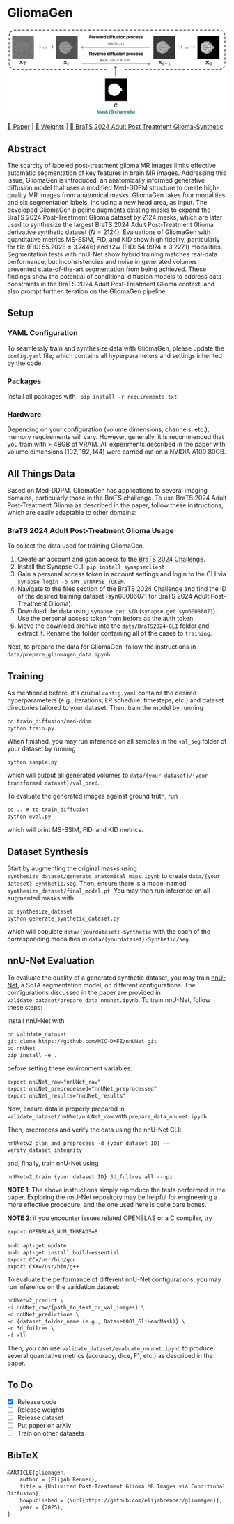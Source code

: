 # GliomaGen
 
![image](figures/diffusion%20processes%20with%20mask.png)

[📝 Paper](figures/GliomaGen.pdf) | [🤗 Weights](https://huggingface.co/elijahrenner/gliomagen) | [🤗 BraTS 2024 Adult Post Treatment Glioma-Synthetic](https://huggingface.co/datasets/elijahrenner/brats2024-aptg-synthetic)

## Abstract

The scarcity of labeled post-treatment glioma MR images limits effective automatic segmentation of key features in brain MR images. Addressing this issue, GliomaGen is introduced, an anatomically informed generative diffusion model that uses a modified Med-DDPM structure to create high-quality MR images from anatomical masks. GliomaGen takes four modalities and six segmentation labels, including a new head area, as input. The developed GliomaGen pipeline augments existing masks to expand the BraTS 2024 Post-Treatment Glioma dataset by 2124 masks, which are later used to synthesize the largest BraTS 2024 Adult Post-Treatment Glioma derivative synthetic dataset $(N=2124)$. Evaluations of GliomaGen with quantitative metrics MS-SSIM, FID, and KID show high fidelity, particularly for t1c (FID: 55.2028 ± 3.7446) and t2w (FID: 54.9974 ± 3.2271) modalities. Segmentation tests with nnU-Net show hybrid training matches real-data performance, but inconsistencies and noise in generated volumes prevented state-of-the-art segmentation from being achieved. These findings show the potential of conditional diffusion models to address data constraints in the BraTS 2024 Adult Post-Treatment Glioma context, and also prompt further iteration on the GliomaGen pipeline.

## Setup

### YAML Configuration

To seamlessly train and synthesize data with GliomaGen, please update the `config.yaml` file, which contains all hyperparameters and settings inherited by the code.  

### Packages

Install all packages with ```
pip install -r requirements.txt```

### Hardware

Depending on your configuration (volume dimensions, channels, etc.), memory requirements will vary. However, generally, it is recommended that you train with > 48GB of VRAM. All experiments described in the paper with volume dimensions $(192, 192, 144)$ were carried out on a NVIDIA A100 80GB.

## All Things Data

Based on Med-DDPM, GliomaGen has applications to several imaging domains, particularly those in the BraTS challenge. To use BraTS 2024 Adult Post-Treatment Glioma as described in the paper, follow these instructions, which are easily adaptable to other domains:

### BraTS 2024 Adult Post-Treatment Glioma Usage

To collect the data used for training GliomaGen,

1. Create an account and gain access to the [BraTS 2024 Challenge](https://www.synapse.org/Synapse:syn53708249).
2. Install the Synapse CLI: `pip install synapseclient`
3. Gain a personal access token in account settings and login to the CLI via `synapse login -p $MY_SYNAPSE_TOKEN`.
4. Navigate to the files section of the BraTS 2024 Challenge and find the ID of the desired training dataset (syn60086071 for BraTS 2024 Adult Post-Treatment Glioma).
5. Download the data using `synapse get $ID` (`synapse get syn60086071`). Use the personal access token from before as the auth token.
6. Move the download archive into the `data/BraTS2024-GLI` folder and extract it. Rename the folder containing all of the cases to `training`.

Next, to prepare the data for GliomaGen, follow the instructions in `data/prepare_gliomagen_data.ipynb`. 

## Training

As mentioned before, it's crucial `config.yaml` contains the desired hyperparameters (e.g., iterations, LR schedule, timesteps, etc.) and dataset directories tailored to your dataset. Then, train the model by running
```
cd train_diffusion/med-ddpm
python train.py
```

When finished, you may run inference on all samples in the `val_seg` folder of your dataset by running

```
python sample.py
```

which will output all generated volumes to `data/{your dataset}/{your transformed dataset}/val_pred`.

To evaluate the generated images against ground truth, run 

```
cd .. # to train_diffusion
python eval.py
```

which will print MS-SSIM, FID, and KID metrics.

## Dataset Synthesis

Start by augmenting the original masks using `synthesize_dataset/generate_anatomical_maps.ipynb` to create `data/{your dataset}-Synthetic/seg`. Then, ensure there is a model named `synthesize_dataset/final_model.pt`. You may then run inference on all augmented masks with 

```
cd synthesize_dataset
python generate_synthetic_dataset.py
```

which will populate `data/{yourdataset}-Synthetic` with the each of the corresponding modalities in `data/{yourdataset}-Synthetic/seg`.

## nnU-Net Evaluation

To evaluate the quality of a generated synthetic dataset, you may train [nnU-Net](https://github.com/MIC-DKFZ/nnUNet), a SoTA segmentation model, on different configurations. The configurations discussed in the paper are provided in `validate_dataset/prepare_data_nnunet.ipynb`. To train nnU-Net, follow these steps:

Install nnU-Net with

```
cd validate_dataset
git clone https://github.com/MIC-DKFZ/nnUNet.git
cd nnUNet
pip install -e .
```

before setting these environment variables:

```
export nnUNet_raw="nnUNet_raw"
export nnUNet_preprocessed="nnUNet_preprocessed"
export nnUNet_results="nnUNet_results"
```

Now, ensure data is properly prepared in `validate_dataset/nnUNet/nnUNet_raw` with `prepare_data_nnunet.ipynb`.

Then, preprocess and verify the data using the nnU-Net CLI:

```
nnUNetv2_plan_and_preprocess -d {your dataset ID} --verify_dataset_integrity
```

and, finally, train nnU-Net using

```
nnUNetv2_train {your dataset ID} 3d_fullres all --npz
```

**NOTE 1**: The above instructions simply reproduce the tests performed in the paper. Exploring the nnU-Net repository may be helpful for engineering a more effective procedure, and the one used here is quite bare bones.

**NOTE 2**: if you encounter issues related OPENBLAS or a C compiler, try

```
export OPENBLAS_NUM_THREADS=8

sudo apt-get update
sudo apt-get install build-essential
export CC=/usr/bin/gcc
export CXX=/usr/bin/g++
```

To evaluate the performance of different nnU-Net configurations, you may run inference on the validation dataset:

```
nnUNetv2_predict \
-i nnUNet_raw/{path_to_test_or_val_images} \
-o nnUNet_predictions \
-d {dataset_folder_name (e.g., Dataset001_GliHeadMask)} \
-c 3d_fullres \
-f all
```

Then, you can use `validate_dataset/evaluate_nnunet.ipynb` to produce several quantiative metrics (accuracy, dice, F1, etc.) as described in the paper.

## To Do

- [X] Release code
- [ ] Release weights
- [ ] Release dataset
- [ ] Put paper on arXiv
- [ ] Train on other datasets

## BibTeX

```
@ARTICLE{gliomagen,
	author = {Elijah Renner},
	title = {Unlimited Post-Treatment Glioma MR Images via Conditional Diffusion},
	howpublished = {\url{https://github.com/elijahrenner/gliomagen}},
	year = {2025},
}
```



